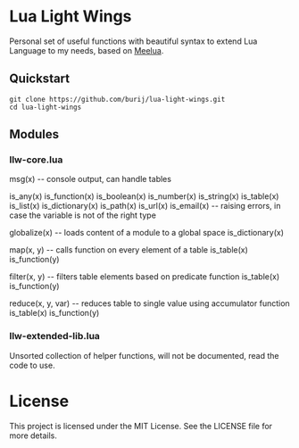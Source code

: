  # Lua Light Wings
Personal set of useful functions with beautiful syntax to extend Lua Language to my needs, based on [Meelua](https://github.com/burij/meelua).

## Quickstart

```
git clone https://github.com/burij/lua-light-wings.git
cd lua-light-wings
```

## Modules
### llw-core.lua

msg(x)
-- console output, can handle tables

is_any(x)
is_function(x)
is_boolean(x)
is_number(x)
is_string(x)
is_table(x)
is_list(x)
is_dictionary(x)
is_path(x)
is_url(x)
is_email(x)
-- raising errors, in case the variable is not of the right type

globalize(x)
-- loads content of a module to a global space
is_dictionary(x)

map(x, y)
-- calls function on every element of a table
is_table(x)
is_function(y)

filter(x, y)
-- filters table elements based on predicate function
is_table(x)
is_function(y)

reduce(x, y, var)
-- reduces table to single value using accumulator function
is_table(x)
is_function(y)


### llw-extended-lib.lua
Unsorted collection of helper functions, will not be documented, read the code to use.


# License
This project is licensed under the MIT License. See the LICENSE file for more details.
